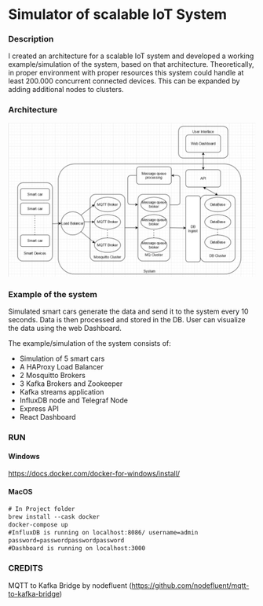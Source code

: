# Simulator of scalable IoT System

### Description


I created an architecture for a scalable IoT system and developed a working example/simulation of the system, based on that architecture. Theoretically, in proper environment with proper resources this system could handle at least 200.000 concurrent connected devices. This can be expanded by adding additional nodes to clusters.

### Architecture

![alt text](https://github.com/andrazvrecko/iot-system/blob/master/system_architecture.png)

### Example of the system

Simulated smart cars generate the data and send it to the system every 10 seconds. Data is then processed and stored in the DB. User can visualize the data using the web Dashboard.

The example/simulation of the system consists of:
- Simulation of 5 smart cars
- A HAProxy Load Balancer
- 2 Mosquitto Brokers
- 3 Kafka Brokers and Zookeeper
- Kafka streams application
- InfluxDB node and Telegraf Node
- Express API
- React Dashboard

### RUN

#### Windows

https://docs.docker.com/docker-for-windows/install/

#### MacOS
```
# In Project folder
brew install --cask docker
docker-compose up
#InfluxDB is running on localhost:8086/ username=admin password=passwordpasswordpassword
#Dashboard is running on localhost:3000
```

### CREDITS

MQTT to Kafka Bridge by nodefluent (https://github.com/nodefluent/mqtt-to-kafka-bridge)
